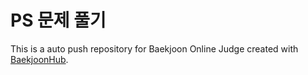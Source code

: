# PS 문제 풀기
This is a auto push repository for Baekjoon Online Judge created with [BaekjoonHub](https://github.com/BaekjoonHub/BaekjoonHub).
